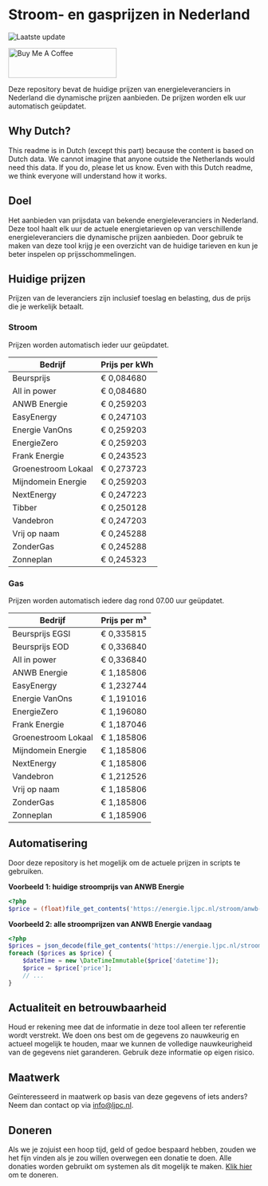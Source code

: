 # Stroom- en gasprijzen in Nederland

![Laatste update](https://img.shields.io/badge/laatste%20update-2025--05--11%2023%3A00%20CET-brightgreen)

<a href="https://www.buymeacoffee.com/Lars-" target="_blank"><img src="https://cdn.buymeacoffee.com/buttons/v2/default-orange.png" alt="Buy Me A Coffee" height="60" style="height: 60px !important;width: 217px !important;" ></a>

Deze repository bevat de huidige prijzen van energieleveranciers in Nederland die dynamische prijzen aanbieden. De prijzen worden elk uur automatisch geüpdatet.

## Why Dutch?

This readme is in Dutch (except this part) because the content is based on Dutch data. We cannot imagine that anyone outside the Netherlands would need this data. If you do, please let us know. Even with this Dutch readme, we think
everyone will understand how it works.

## Doel

Het aanbieden van prijsdata van bekende energieleveranciers in Nederland. Deze tool haalt elk uur de actuele energietarieven op van verschillende energieleveranciers die dynamische prijzen aanbieden. Door gebruik te maken van deze tool
krijg je een overzicht van de huidige tarieven en kun je beter inspelen op prijsschommelingen.

## Huidige prijzen

Prijzen van de leveranciers zijn inclusief toeslag en belasting, dus de prijs die je werkelijk betaalt.

### Stroom

Prijzen worden automatisch ieder uur geüpdatet.

 Bedrijf | Prijs per kWh 
---------|---------------
Beursprijs | € 0,084680
All in power | € 0,084680
ANWB Energie | € 0,259203
EasyEnergy | € 0,247103
Energie VanOns | € 0,259203
EnergieZero | € 0,259203
Frank Energie | € 0,243523
Groenestroom Lokaal | € 0,273723
Mijndomein Energie | € 0,259203
NextEnergy | € 0,247223
Tibber | € 0,250128
Vandebron | € 0,247203
Vrij op naam | € 0,245288
ZonderGas | € 0,245288
Zonneplan | € 0,245323


### Gas

Prijzen worden automatisch iedere dag rond 07.00 uur geüpdatet.

 Bedrijf | Prijs per m³ 
---------|--------------
Beursprijs EGSI | € 0,335815
Beursprijs EOD | € 0,336840
All in power | € 0,336840
ANWB Energie | € 1,185806
EasyEnergy | € 1,232744
Energie VanOns | € 1,191016
EnergieZero | € 1,196080
Frank Energie | € 1,187046
Groenestroom Lokaal | € 1,185806
Mijndomein Energie | € 1,185806
NextEnergy | € 1,185806
Vandebron | € 1,212526
Vrij op naam | € 1,185806
ZonderGas | € 1,185806
Zonneplan | € 1,185906


## Automatisering

Door deze repository is het mogelijk om de actuele prijzen in scripts te gebruiken.

**Voorbeeld 1: huidige stroomprijs van ANWB Energie**

```php
<?php
$price = (float)file_get_contents('https://energie.ljpc.nl/stroom/anwb-energie-nu.txt');

```

**Voorbeeld 2: alle stroomprijzen van ANWB Energie vandaag**

```php
<?php
$prices = json_decode(file_get_contents('https://energie.ljpc.nl/stroom/all-in-power-vandaag.json'),true);
foreach ($prices as $price) {
    $dateTime = new \DateTimeImmutable($price['datetime']);
    $price = $price['price'];
    // ...
}
```

## Actualiteit en betrouwbaarheid

Houd er rekening mee dat de informatie in deze tool alleen ter referentie wordt verstrekt. We doen ons best om de gegevens zo nauwkeurig en actueel mogelijk te houden, maar we kunnen de volledige nauwkeurigheid van de gegevens niet
garanderen. Gebruik deze informatie op eigen risico.

## Maatwerk

Geïnteresseerd in maatwerk op basis van deze gegevens of iets anders? Neem dan contact op
via [info@ljpc.nl](mailto:info@ljpc.nl?subject=Energie%20prijzen).

## Doneren

Als we je zojuist een hoop tijd, geld of gedoe bespaard hebben, zouden we het fijn vinden als je zou willen overwegen een
donatie te doen. Alle donaties worden gebruikt om systemen als dit mogelijk te
maken. [Klik hier](https://www.buymeacoffee.com/Lars-) om te doneren.
